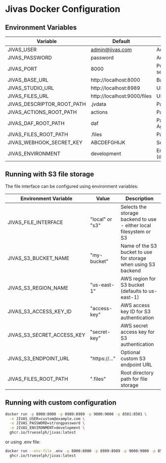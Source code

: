 # Jivas Docker Configuration

## Environment Variables

| Variable | Default | Description |
|----------|---------|-------------|
| JIVAS_USER | admin@jivas.com | Admin user email |
| JIVAS_PASSWORD | password | Admin user password |
| JIVAS_PORT | 8000 | Port for the main Jivas service |
| JIVAS_BASE_URL | http://localhost:8000 | Base URL for API |
| JIVAS_STUDIO_URL | http://localhost:8989 | URL for Studio UI |
| JIVAS_FILES_URL | http://localhost:9000/files | URL for file server |
| JIVAS_DESCRIPTOR_ROOT_PATH | .jvdata | Path for descriptor data |
| JIVAS_ACTIONS_ROOT_PATH | actions | Path for actions |
| JIVAS_DAF_ROOT_PATH | daf | Path for DAF (Digital Agent File) |
| JIVAS_FILES_ROOT_PATH | .files | Path for files storage |
| JIVAS_WEBHOOK_SECRET_KEY | ABCDEFGHIJK | Secret key for webhooks |
| JIVAS_ENVIRONMENT | development | Environment (development/production) |

## Running with S3 file storage

The file interface can be configured using environment variables:

| Environment Variable | Value | Description |
|---------------------|--------|-------------|
| JIVAS_FILE_INTERFACE | "local" or "s3" | Selects the storage backend to use - either local filesystem or S3 |
| JIVAS_S3_BUCKET_NAME | "my-bucket" | Name of the S3 bucket to use for storage when using S3 backend |
| JIVAS_S3_REGION_NAME | "us-east-1" | AWS region for S3 bucket (defaults to us-east-1) |
| JIVAS_S3_ACCESS_KEY_ID | "access-key" | AWS access key ID for S3 authentication |
| JIVAS_S3_SECRET_ACCESS_KEY | "secret-key" | AWS secret access key for S3 authentication |
| JIVAS_S3_ENDPOINT_URL | "https://..." | Optional custom S3 endpoint URL |
| JIVAS_FILES_ROOT_PATH | ".files" | Root directory path for file storage |

## Running with custom configuration

```bash
docker run -p 8000:8000 -p 8989:8989 -p 9000:9000 -p 8501:8501 \
  -e JIVAS_USER=custom@example.com \
  -e JIVAS_PASSWORD=strongpassword \
  -e JIVAS_ENVIRONMENT=development \
  ghcr.io/trueselph/jivas:latest
```

or using .env file:

```bash
docker run --env-file .env -p 8000:8000 -p 8989:8989 -p 9000:9000 -p 8501:8501 \
  ghcr.io/trueselph/jivas:latest
```